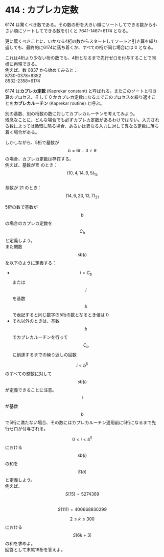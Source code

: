 # 414 : カプレカ定数

6174 は驚くべき数である。その数の桁を大きい順にソートしてできる数から小さい順にソートしてできる数を引くと 7641-1467=6174 となる。

更に驚くべきことに、いかなる4桁の数からスタートしてソートと引き算を繰り返しても、最終的に6174に落ち着くか、すべての桁が同じ場合には 0 となる。

これは4桁より少ない桁の数でも、4桁となるまで先行ゼロを付与することで同様に再現できる。\
例えば、数 0837 から始めてみると：\
8730-0378=8352\
8532-2358=6174

6174 は**カプレカ定数** (Kaprekar constant) と呼ばれる。またこのソートと引き算のプロセス、そして 0 かカプレカ定数になるまでこのプロセスを繰り返すことを**カプレカルーチン** (Kaprekar routine) と呼ぶ。

別の基数、別の桁数の数に対してカプレカルーチンを考えてみよう。\
残念なことに、どんな場合でも必ずカプレカ定数があるわけではない。入力される数によっては循環に陥る場合、あるいは異なる入力に対して異なる定数に落ち着く場合がある。

しかしながら、5桁で基数が$$b = 6t+3≠9$$の場合、カプレカ定数は存在する。\
例えば、基数が15 のとき：$$(10,4,14,9,5)_{15}$$\
基数が 21 のとき：$$(14,6,20,13,7)_{21}$$

5桁の数で基数が$$b$$の場合のカプレカ定数を$$C_b$$と定義しよう。\
また関数$$sb(i)$$を以下のように定義する：

* $$i = C_b$$または$$i$$を基数$$b$$で表記すると同じ数字の5桁の数となるとき値は 0
* それ以外のときは、基数$$b$$でカプレカルーチンを行って$$C_b$$に到達するまでの繰り返しの回数

$$i < b^5$$のすべての整数に対して$$sb(i)$$が定義できることに注意。$$i$$が基数$$b$$で5桁に満たない場合、その数にはカプレカルーチン適用前に5桁になるまで先行ゼロが付与される。

$$0 < i < b^5$$における$$sb(i)$$の和を$$S(b)$$と定義しよう。\
例えば、$$S(15) = 5274369$$\
$$S(111) = 400668930299$$

$$2 ≤ k ≤ 300$$における$$S(6k+3)$$の和を求めよ。\
回答として末尾18桁を答えよ。
